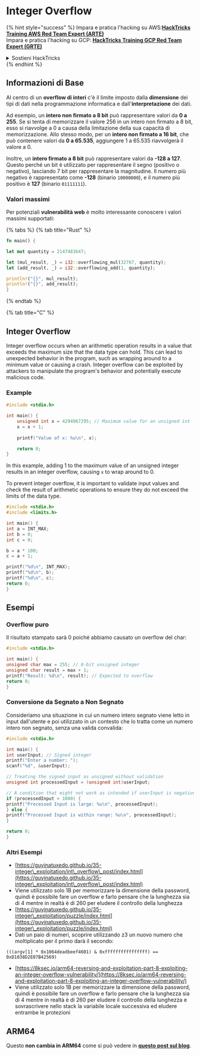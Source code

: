 # Integer Overflow

{% hint style="success" %}
Impara e pratica l'hacking su AWS:<img src="/.gitbook/assets/arte.png" alt="" data-size="line">[**HackTricks Training AWS Red Team Expert (ARTE)**](https://training.hacktricks.xyz/courses/arte)<img src="/.gitbook/assets/arte.png" alt="" data-size="line">\
Impara e pratica l'hacking su GCP: <img src="/.gitbook/assets/grte.png" alt="" data-size="line">[**HackTricks Training GCP Red Team Expert (GRTE)**<img src="/.gitbook/assets/grte.png" alt="" data-size="line">](https://training.hacktricks.xyz/courses/grte)

<details>

<summary>Sostieni HackTricks</summary>

* Controlla i [**piani di abbonamento**](https://github.com/sponsors/carlospolop)!
* **Unisciti al** 💬 [**gruppo Discord**](https://discord.gg/hRep4RUj7f) o al [**gruppo telegram**](https://t.me/peass) o **seguici** su **Twitter** 🐦 [**@hacktricks\_live**](https://twitter.com/hacktricks\_live)**.**
* **Condividi trucchi di hacking inviando PR a** [**HackTricks**](https://github.com/carlospolop/hacktricks) e [**HackTricks Cloud**](https://github.com/carlospolop/hacktricks-cloud) github repos.

</details>
{% endhint %}

## Informazioni di Base

Al centro di un **overflow di interi** c'è il limite imposto dalla **dimensione** dei tipi di dati nella programmazione informatica e dall'**interpretazione** dei dati.

Ad esempio, un **intero non firmato a 8 bit** può rappresentare valori da **0 a 255**. Se si tenta di memorizzare il valore 256 in un intero non firmato a 8 bit, esso si riavvolge a 0 a causa della limitazione della sua capacità di memorizzazione. Allo stesso modo, per un **intero non firmato a 16 bit**, che può contenere valori da **0 a 65.535**, aggiungere 1 a 65.535 riavvolgerà il valore a 0.

Inoltre, un **intero firmato a 8 bit** può rappresentare valori da **-128 a 127**. Questo perché un bit è utilizzato per rappresentare il segno (positivo o negativo), lasciando 7 bit per rappresentare la magnitudine. Il numero più negativo è rappresentato come **-128** (binario `10000000`), e il numero più positivo è **127** (binario `01111111`).

### Valori massimi

Per potenziali **vulnerabilità web** è molto interessante conoscere i valori massimi supportati:

{% tabs %}
{% tab title="Rust" %}
```rust
fn main() {

let mut quantity = 2147483647;

let (mul_result, _) = i32::overflowing_mul(32767, quantity);
let (add_result, _) = i32::overflowing_add(1, quantity);

println!("{}", mul_result);
println!("{}", add_result);
}
```
{% endtab %}

{% tab title="C" %}
## Integer Overflow

Integer overflow occurs when an arithmetic operation results in a value that exceeds the maximum size that the data type can hold. This can lead to unexpected behavior in the program, such as wrapping around to a minimum value or causing a crash. Integer overflow can be exploited by attackers to manipulate the program's behavior and potentially execute malicious code.

### Example

```c
#include <stdio.h>

int main() {
    unsigned int x = 4294967295; // Maximum value for an unsigned int
    x = x + 1;
    
    printf("Value of x: %u\n", x);

    return 0;
}
```

In this example, adding 1 to the maximum value of an unsigned integer results in an integer overflow, causing `x` to wrap around to 0.

To prevent integer overflow, it is important to validate input values and check the result of arithmetic operations to ensure they do not exceed the limits of the data type.
```c
#include <stdio.h>
#include <limits.h>

int main() {
int a = INT_MAX;
int b = 0;
int c = 0;

b = a * 100;
c = a + 1;

printf("%d\n", INT_MAX);
printf("%d\n", b);
printf("%d\n", c);
return 0;
}
```
## Esempi

### Overflow puro

Il risultato stampato sarà 0 poiché abbiamo causato un overflow del char:
```c
#include <stdio.h>

int main() {
unsigned char max = 255; // 8-bit unsigned integer
unsigned char result = max + 1;
printf("Result: %d\n", result); // Expected to overflow
return 0;
}
```
### Conversione da Segnato a Non Segnato

Consideriamo una situazione in cui un numero intero segnato viene letto in input dall'utente e poi utilizzato in un contesto che lo tratta come un numero intero non segnato, senza una valida convalida:
```c
#include <stdio.h>

int main() {
int userInput; // Signed integer
printf("Enter a number: ");
scanf("%d", &userInput);

// Treating the signed input as unsigned without validation
unsigned int processedInput = (unsigned int)userInput;

// A condition that might not work as intended if userInput is negative
if (processedInput > 1000) {
printf("Processed Input is large: %u\n", processedInput);
} else {
printf("Processed Input is within range: %u\n", processedInput);
}

return 0;
}
```
### Altri Esempi

* [https://guyinatuxedo.github.io/35-integer\_exploitation/int\_overflow\_post/index.html](https://guyinatuxedo.github.io/35-integer\_exploitation/int\_overflow\_post/index.html)
* Viene utilizzato solo 1B per memorizzare la dimensione della password, quindi è possibile fare un overflow e farlo pensare che la lunghezza sia di 4 mentre in realtà è di 260 per eludere il controllo della lunghezza
* [https://guyinatuxedo.github.io/35-integer\_exploitation/puzzle/index.html](https://guyinatuxedo.github.io/35-integer\_exploitation/puzzle/index.html)
*   Dati un paio di numeri, scoprire utilizzando z3 un nuovo numero che moltiplicato per il primo darà il secondo:&#x20;

```
(((argv[1] * 0x1064deadbeef4601) & 0xffffffffffffffff) == 0xD1038D2E07B42569)
```
* [https://8ksec.io/arm64-reversing-and-exploitation-part-8-exploiting-an-integer-overflow-vulnerability/](https://8ksec.io/arm64-reversing-and-exploitation-part-8-exploiting-an-integer-overflow-vulnerability/)
* Viene utilizzato solo 1B per memorizzare la dimensione della password, quindi è possibile fare un overflow e farlo pensare che la lunghezza sia di 4 mentre in realtà è di 260 per eludere il controllo della lunghezza e sovrascrivere nello stack la variabile locale successiva ed eludere entrambe le protezioni

## ARM64

Questo **non cambia in ARM64** come si può vedere in [**questo post sul blog**](https://8ksec.io/arm64-reversing-and-exploitation-part-8-exploiting-an-integer-overflow-vulnerability/).
